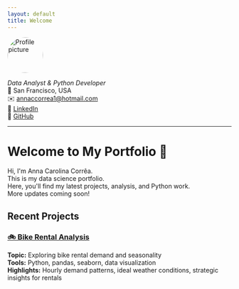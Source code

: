 ```yaml
---
layout: default
title: Welcome
---
```


<img src="assets/profile.jpeg" alt="Profile picture" width="80" style="border-radius: 50%;">

_Data Analyst & Python Developer_  
📍 San Francisco, USA  
✉️ [annaccorrea1@hotmail.com](mailto:annaccorrea1@hotmail.com)  
🔗 [LinkedIn](https://www.linkedin.com/in/annaccorrea/)  
🐙 [GitHub](https://github.com/annacrr)

---

# Welcome to My Portfolio 👋

Hi, I'm Anna Carolina Corrêa.  
This is my data science portfolio.  
Here, you'll find my latest projects, analysis, and Python work.  
More updates coming soon!

## Recent Projects

### [🚲 Bike Rental Analysis](./projects/bikes)

**Topic:** Exploring bike rental demand and seasonality  
**Tools:** Python, pandas, seaborn, data visualization  
**Highlights:** Hourly demand patterns, ideal weather conditions, strategic insights for rentals  
